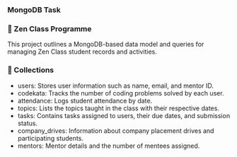 ###  MongoDB Task
### 🧾 Zen Class Programme
This project outlines a MongoDB-based data model and queries for managing Zen Class student records and activities.

### 📖 Collections
- users: Stores user information such as name, email, and mentor ID.
- codekata: Tracks the number of coding problems solved by each user.
- attendance: Logs student attendance by date.
- topics: Lists the topics taught in the class with their respective dates.
- tasks: Contains tasks assigned to users, their due dates, and submission status.
- company_drives: Information about company placement drives and participating students.
- mentors: Mentor details and the number of mentees assigned.
